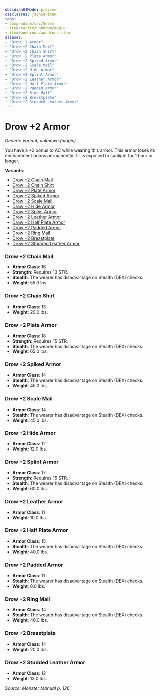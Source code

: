 ```yaml
---
obsidianUIMode: preview
cssclasses: json5e-item
tags:
- compendium/src/5e/mm
- item/rarity/unknown/magic
- item/wondrous/wondrous-item
aliases: 
- "Drow +2 Armor"
- "Drow +2 Chain Mail"
- "Drow +2 Chain Shirt"
- "Drow +2 Plate Armor"
- "Drow +2 Spiked Armor"
- "Drow +2 Scale Mail"
- "Drow +2 Hide Armor"
- "Drow +2 Splint Armor"
- "Drow +2 Leather Armor"
- "Drow +2 Half Plate Armor"
- "Drow +2 Padded Armor"
- "Drow +2 Ring Mail"
- "Drow +2 Breastplate"
- "Drow +2 Studded Leather Armor"
---
```

# Drow +2 Armor
*Generic Variant, unknown (magic)*  


You have a +2 bonus to AC while wearing this armor. This armor loses its enchantment bonus permanently if it is exposed to sunlight for 1 hour or longer.

**Variants**:
- [Drow +2 Chain Mail](#Drow%20+2%20Chain%20Mail)
- [Drow +2 Chain Shirt](#Drow%20+2%20Chain%20Shirt)
- [Drow +2 Plate Armor](#Drow%20+2%20Plate%20Armor)
- [Drow +2 Spiked Armor](#Drow%20+2%20Spiked%20Armor)
- [Drow +2 Scale Mail](#Drow%20+2%20Scale%20Mail)
- [Drow +2 Hide Armor](#Drow%20+2%20Hide%20Armor)
- [Drow +2 Splint Armor](#Drow%20+2%20Splint%20Armor)
- [Drow +2 Leather Armor](#Drow%20+2%20Leather%20Armor)
- [Drow +2 Half Plate Armor](#Drow%20+2%20Half%20Plate%20Armor)
- [Drow +2 Padded Armor](#Drow%20+2%20Padded%20Armor)
- [Drow +2 Ring Mail](#Drow%20+2%20Ring%20Mail)
- [Drow +2 Breastplate](#Drow%20+2%20Breastplate)
- [Drow +2 Studded Leather Armor](#Drow%20+2%20Studded%20Leather%20Armor)

### Drow +2 Chain Mail

- **Armor Class**: 16
- **Strength**: Requires 13 STR.
- **Stealth**: The wearer has disadvantage on Stealth (DEX) checks.
- **Weight**: 55.0 lbs.

### Drow +2 Chain Shirt

- **Armor Class**: 13
- **Weight**: 20.0 lbs.

### Drow +2 Plate Armor

- **Armor Class**: 18
- **Strength**: Requires 15 STR.
- **Stealth**: The wearer has disadvantage on Stealth (DEX) checks.
- **Weight**: 65.0 lbs.

### Drow +2 Spiked Armor

- **Armor Class**: 14
- **Stealth**: The wearer has disadvantage on Stealth (DEX) checks.
- **Weight**: 45.0 lbs.

### Drow +2 Scale Mail

- **Armor Class**: 14
- **Stealth**: The wearer has disadvantage on Stealth (DEX) checks.
- **Weight**: 45.0 lbs.

### Drow +2 Hide Armor

- **Armor Class**: 12
- **Weight**: 12.0 lbs.

### Drow +2 Splint Armor

- **Armor Class**: 17
- **Strength**: Requires 15 STR.
- **Stealth**: The wearer has disadvantage on Stealth (DEX) checks.
- **Weight**: 60.0 lbs.

### Drow +2 Leather Armor

- **Armor Class**: 11
- **Weight**: 10.0 lbs.

### Drow +2 Half Plate Armor

- **Armor Class**: 15
- **Stealth**: The wearer has disadvantage on Stealth (DEX) checks.
- **Weight**: 40.0 lbs.

### Drow +2 Padded Armor

- **Armor Class**: 11
- **Stealth**: The wearer has disadvantage on Stealth (DEX) checks.
- **Weight**: 8.0 lbs.

### Drow +2 Ring Mail

- **Armor Class**: 14
- **Stealth**: The wearer has disadvantage on Stealth (DEX) checks.
- **Weight**: 40.0 lbs.

### Drow +2 Breastplate

- **Armor Class**: 14
- **Weight**: 20.0 lbs.

### Drow +2 Studded Leather Armor

- **Armor Class**: 12
- **Weight**: 13.0 lbs.


*Source: Monster Manual p. 126*